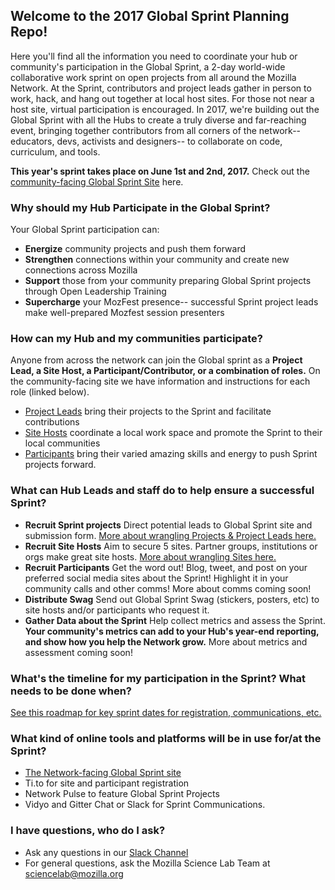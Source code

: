 ## Welcome to the 2017 Global Sprint Planning Repo!

Here you'll find all the information you need to coordinate your hub or community's participation in the Global Sprint, a 2-day world-wide collaborative work sprint on open projects from all around the Mozilla Network. At the Sprint, contributors and project leads gather in person to work, hack, and hang out together at local host sites. For those not near a host site, virtual participation is encouraged. In 2017, we're building out the Global Sprint with all the Hubs to create a truly diverse and far-reaching event, bringing together contributors from all corners of the network-- educators, devs, activists and designers-- to collaborate on code, curriculum, and tools.
 
 **This year's sprint takes place on June 1st and 2nd, 2017.** Check out the [community-facing Global Sprint Site](https://mozilla.github.io/global-sprint/) here.

### Why should my Hub Participate in the Global Sprint?
Your Global Sprint participation can:

* **Energize** community projects and push them forward
* **Strengthen** connections within your community and create new connections across Mozilla
* **Support** those from your community preparing Global Sprint projects through Open Leadership Training 
* **Supercharge** your MozFest presence-- successful Sprint project leads make well-prepared Mozfest session presenters

### How can my Hub and my communities participate?
Anyone from across the network can join the Global sprint as a **Project Lead, a Site Host, a Participant/Contributor, or a combination of roles.** On the community-facing site we have information and instructions for each role (linked below). 

* [Project Leads](https://mozilla.github.io/global-sprint/projects/) bring their projects to the Sprint and facilitate contributions 
* [Site Hosts](https://mozilla.github.io/global-sprint/site-hosts/) coordinate a local work space and promote the Sprint to their local communities
* [Participants](https://mozilla.github.io/global-sprint/participants/) bring their varied amazing skills and energy to push Sprint projects forward.

### What can Hub Leads and staff do to help ensure a successful Sprint?

* **Recruit Sprint projects**  Direct potential leads to Global Sprint site and submission form. [More about wrangling Projects & Project Leads here.](https://github.com/MozillaFoundation/2017-global-sprint-planning/blob/master/project-selection.md)
* **Recruit Site Hosts** Aim to secure 5 sites. Partner groups, institutions or orgs make great site hosts. [More about wrangling Sites here.](https://github.com/MozillaFoundation/2017-global-sprint-planning/blob/master/sites.md) 
* **Recruit Participants** Get the word out! Blog, tweet, and post on your preferred social media sites about the Sprint! Highlight it in your community calls and other comms! More about comms coming soon!
* **Distribute Swag** Send out Global Sprint Swag (stickers, posters, etc) to site hosts and/or participants who request it.
* **Gather Data about the Sprint** Help collect metrics and assess the Sprint. **Your community's metrics can add to your Hub's year-end reporting, and show how you help the Network grow.** More about metrics and assessment coming soon!

### What's the timeline for my participation in the Sprint? What needs to be done when?
[See this roadmap for key sprint dates for registration, communications, etc.](https://github.com/MozillaFoundation/2017-global-sprint-planning/blob/master/roadmap.md) 

### What kind of online tools and platforms will be in use for/at the Sprint?
* [The Network-facing Global Sprint site](https://mozilla.github.io/global-sprint/)
* Ti.to for site and participant registration
* Network Pulse to feature Global Sprint Projects 
* Vidyo and Gitter Chat or Slack for Sprint Communications.

### I have questions, who do I ask?
* Ask any questions in our [Slack Channel](https://mozilla.slack.com/archives/C4V12UTGV)
* For general questions, ask the Mozilla Science Lab Team at sciencelab@mozilla.org
